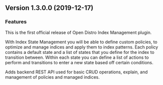 
## Version 1.3.0.0 (2019-12-17)

### Features

This is the first official release of Open Distro Index Management plugin.

With Index State Management you will be able to define custom policies, to optimize and manage indices and apply them to index patterns.
Each policy contains a default state and a list of states that you define for the index to transition between.
Within each state you can define a list of actions to perform and transitions to enter a new state based off certain conditions.

Adds backend REST API used for basic CRUD operations, explain, and management of policies and managed indices.
